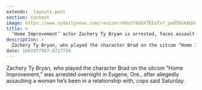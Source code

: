 ```yaml
--- 
extends: _layouts.post 
section: content 
image: https://www.nydailynews.com/resizer/mOutY8dGX7EEaTxY_pw958skbQU=/1200x0/center/top/cloudfront-us-east-1.images.arcpublishing.com/tronc/NPY3TJP3UBEXLIPUMZWIKA5NVM.jpg 
title: > 
  ‘Home Improvement’ actor Zachery Ty Bryan is arrested, faces assault charge 
description: > 
  Zachery Ty Bryan, who played the character Brad on the sitcom “Home Improvement,” was arrested overnight in Eugene, Ore., after allegedly assaulting a woman he’s been in a relationship with, cops said Saturday. 
date: 1602977987.6717758 
--- 
```

Zachery Ty Bryan, who played the character Brad on the sitcom “Home Improvement,” was arrested overnight in Eugene, Ore., after allegedly assaulting a woman he’s been in a relationship with, cops said Saturday.